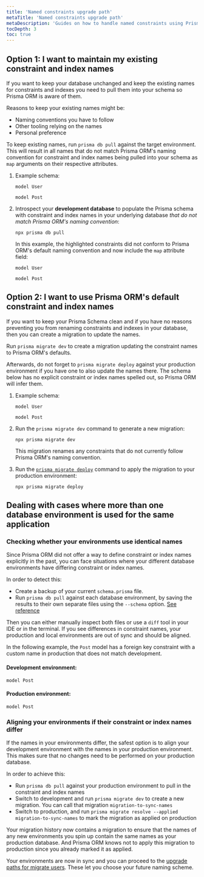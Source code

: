 ```yaml
---
title: 'Named constraints upgrade path'
metaTitle: 'Named constraints upgrade path'
metaDescription: 'Guides on how to handle named constraints using Prisma Introspect or Prisma Migrate when upgrading to Prisma 3'
tocDepth: 3
toc: true
---
```


## Option 1: I want to maintain my existing constraint and index names

If you want to keep your database unchanged and keep the existing names for constraints and indexes you need to pull them into your schema so Prisma ORM is aware of them.

Reasons to keep your existing names might be:

- Naming conventions you have to follow
- Other tooling relying on the names
- Personal preference

To keep existing names, run `prisma db pull` against the target environment. This will result in all names that do not match Prisma ORM's naming convention for constraint and index names being pulled into your schema as `map` arguments on their respective attributes.

1. Example schema:

   ```prisma
   model User

   model Post
   ```

1. Introspect your **development database** to populate the Prisma schema with constraint and index names in your underlying database _that do not match Prisma ORM's naming convention_:

   ```terminal
   npx prisma db pull
   ```

   In this example, the highlighted constraints did not conform to Prisma ORM's default naming convention and now include the `map` attribute field:

   ```prisma highlight=11;normal
   model User

   model Post
   ```

## Option 2: I want to use Prisma ORM's default constraint and index names

If you want to keep your Prisma Schema clean and if you have no reasons preventing you from renaming constraints and indexes in your database, then you can create a migration to update the names.

Run `prisma migrate dev` to create a migration updating the constraint names to Prisma ORM's defaults.

Afterwards, do not forget to `prisma migrate deploy` against your production environment if you have one to also update the names there. The schema below has no explicit constraint or index names spelled out, so Prisma ORM will infer them.

1. Example schema:

   ```prisma
   model User

   model Post
   ```

1. Run the `prisma migrate dev` command to generate a new migration:

   ```terminal
   npx prisma migrate dev
   ```

   This migration renames any constraints that do not currently follow Prisma ORM's naming convention.

1. Run the [`prisma migrate deploy`](/orm/prisma-client/deployment/deploy-database-changes-with-prisma-migrate) command to apply the migration to your production environment:

   ```terminal
   npx prisma migrate deploy
   ```

## Dealing with cases where more than one database environment is used for the same application

### Checking whether your environments use identical names

Since Prisma ORM did not offer a way to define constraint or index names explicitly in the past, you can face situations where your different database environments have differing constraint or index names.

In order to detect this:

- Create a backup of your current `schema.prisma` file.
- Run `prisma db pull` against each database environment, by saving the results to their own separate files using the `--schema` option. [See reference](/orm/reference/prisma-cli-reference#arguments-1)

Then you can either manually inspect both files or use a `diff` tool in your IDE or in the terminal. If you see differences in constraint names, your production and local environments are out of sync and should be aligned.

In the following example, the `Post` model has a foreign key constraint with a custom name in production that does not match development.

#### Development environment:

```prisma highlight=5;normal
model Post
```

#### Production environment:

```prisma highlight=5;normal
model Post
```

### Aligning your environments if their constraint or index names differ

If the names in your environments differ, the safest option is to align your development environment with the names in your production environment. This makes sure that no changes need to be performed on your production database.

In order to achieve this:

- Run `prisma db pull` against your production environment to pull in the constraint and index names
- Switch to development and run `prisma migrate dev` to create a new migration. You can call that migration `migration-to-sync-names`
- Switch to production, and run `prisma migrate resolve --applied migration-to-sync-names` to mark the migration as applied on production

Your migration history now contains a migration to ensure that the names of any new environments you spin up contain the same names as your production database. And Prisma ORM knows not to apply this migration to production since you already marked it as applied.

Your environments are now in sync and you can proceed to the [upgrade paths for migrate users](#option-2-i-want-to-use-prisma-orms-default-constraint-and-index-names). These let you choose your future naming scheme.
